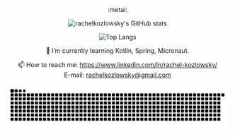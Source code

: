 <div align="center">
:metal:
  
![rachelkozlowsky's GitHub stats](https://github-readme-stats.vercel.app/api?username=rachelkozlowsky&show_icons=true&theme=dark&include_all_commits=true&count_private=true)

![Top Langs](https://github-readme-stats.vercel.app/api/top-langs/?username=rachelkozlowsky&langs_count=8&theme=dark&layout=compact)

:blue_heart: I’m currently learning Kotlin, Spring, Micronaut.

📫 How to reach me: 
  https://www.linkedin.com/in/rachel-kozlowsky/ </br>
  E-mail: rachelkozlowsky@gmail.com


![Snake animation](https://github.com/Franciellirodrigues/Franciellirodrigues/blob/output/github-contribution-grid-snake.svg)
  

<!--
**rachelkozlowsky/rachelkozlowsky** is a ✨ _special_ ✨ repository because its `README.md` (this file) appears on your GitHub profile. !>
